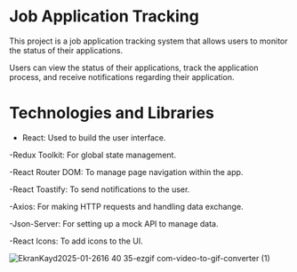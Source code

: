 # Job Application Tracking

This project is a job application tracking system that allows users to monitor the status of their applications. 

Users can view the status of their applications, track the application process, and receive notifications regarding their application.


# Technologies and Libraries

- React: Used to build the user interface.

-Redux Toolkit: For global state management.

-React Router DOM: To manage page navigation within the app.

-React Toastify: To send notifications to the user.

-Axios: For making HTTP requests and handling data exchange.

-Json-Server: For setting up a mock API to manage data.

-React Icons: To add icons to the UI.







![EkranKayd2025-01-2616 40 35-ezgif com-video-to-gif-converter (1)](https://github.com/user-attachments/assets/25fe53ce-ee71-4552-8a92-c028f6e464bd)
